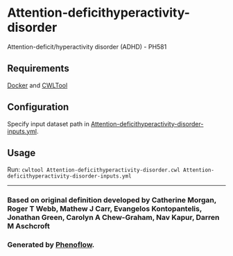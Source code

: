 # Attention-deficithyperactivity-disorder

Attention-deficit/hyperactivity disorder (ADHD) - PH581

## Requirements

[Docker](https://docs.docker.com/install/) and [CWLTool](https://github.com/common-workflow-language/cwltool#install)

## Configuration

Specify input dataset path in [Attention-deficithyperactivity-disorder-inputs.yml](Attention-deficithyperactivity-disorder-inputs.yml).

## Usage

Run: `cwltool Attention-deficithyperactivity-disorder.cwl Attention-deficithyperactivity-disorder-inputs.yml`

***

### Based on original definition developed by Catherine Morgan, Roger T Webb, Mathew J Carr, Evangelos Kontopantelis, Jonathan Green, Carolyn A Chew-Graham, Nav Kapur, Darren M Aschcroft
### Generated by [Phenoflow](https://kclhi.org/phenoflow).

